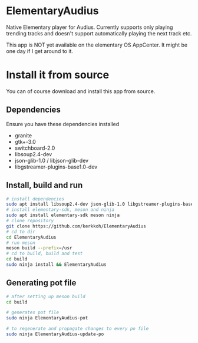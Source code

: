 # ElementaryAudius 

Native Elementary player for Audius. Currently supports only playing trending tracks and doesn't support automatically playing the next track etc.

This app is NOT yet available on the elementary OS AppCenter. It might be one day if I get around to it.

# Install it from source

You can of course download and install this app from source.

## Dependencies

Ensure you have these dependencies installed

* granite
* gtk+-3.0
* switchboard-2.0
* libsoup2.4-dev
* json-glib-1.0 / libjson-glib-dev
* libgstreamer-plugins-base1.0-dev

## Install, build and run

```bash
# install dependencies
sudo apt install libsoup2.4-dev json-glib-1.0 libgstreamer-plugins-base1.0-dev
# install elementary-sdk, meson and ninja 
sudo apt install elementary-sdk meson ninja
# clone repository
git clone https://github.com/kerkkoh/ElementaryAudius
# cd to dir
cd ElementaryAudius
# run meson
meson build --prefix=/usr
# cd to build, build and test
cd build
sudo ninja install && ElementaryAudius
```

## Generating pot file

```bash
# after setting up meson build
cd build

# generates pot file
sudo ninja ElementaryAudius-pot

# to regenerate and propagate changes to every po file
sudo ninja ElementaryAudius-update-po
```
